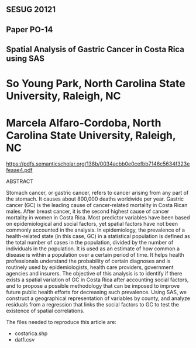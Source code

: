 ## SESUG 20121 
## Paper PO-14
## Spatial Analysis of Gastric Cancer in Costa Rica using SAS 
# So Young Park, North Carolina State University, Raleigh, NC
# Marcela Alfaro-Cordoba, North Carolina State University, Raleigh, NC  

https://pdfs.semanticscholar.org/138b/0034acbb0e0cefbb7146c5634f323efeaae4.pdf

ABSTRACT  

Stomach cancer, or gastric cancer, refers to cancer arising from any part of the stomach.  It causes about 800,000 deaths worldwide per year.  Gastric cancer (GC) is the leading cause of cancer-related mortality in Costa Rican males.  After breast cancer, it is the second highest cause of cancer mortality in women in Costa Rica.  Most predictor variables have been based on epidemiological and social factors, yet spatial factors have not been commonly accounted in the analysis.  In epidemiology, the prevalence of a health-related state (in this case, GC) in a statistical population is defined as the total number of cases in the population, divided by the number of individuals in the population.  It is used as an estimate of how common a disease is within a population over a certain period of time.  It helps health professionals understand the probability of certain diagnoses and is routinely used by epidemiologists, health care providers, government agencies and insurers.  The objective of this analysis is to identify if there exists a spatial variation of GC in Costa Rica after accounting social factors, and to propose a possible methodology that can be imposed to improve future public health efforts for decreasing such prevalence.   Using SAS, we construct a geographical representation of variables by county, and analyze residuals from a regression that links the social factors to GC to test the existence of spatial correlations.  

The files needed to reproduce this article are:

- costarica.shp
- dat1.csv
